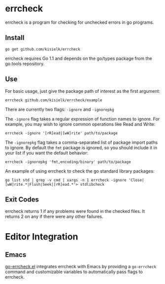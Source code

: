 errcheck
========

errcheck is a program for checking for unchecked errors in go programs.

Install
-------

    go get github.com/kisielk/errcheck

errcheck requires Go 1.1 and depends on the go/types package from the go.tools repository.

Use
---

For basic usage, just give the package path of interest as the first
argument:

    errcheck github.com/kisielk/errcheck/example

There are currently two flags: `-ignore` and `-ignorepkg`

The `-ignore` flag takes a regular expression of function names to ignore.
For example, you may wish to ignore common operations like Read and Write:

    errcheck -ignore '[rR]ead|[wW]rite' path/to/package

The `-ignorepkg` flag takes a comma-separated list of package import paths
to ignore. By default the `fmt` package is ignored, so you should include
it in your list if you want the default behavior:

    errcheck -ignorepkg 'fmt,encoding/binary' path/to/package

An example of using errcheck to check the go standard library packages:

    go list std | grep -v cmd | xargs -n 1 errcheck -ignore 'Close|[wW]rite.*|Flush|Seek|[rR]ead.*'> stdlibcheck

Exit Codes
----------

errcheck returns 1 if any problems were found in the checked files.
It returns 2 on any if there were any other failures.

Editor Integration
==================

Emacs
-----

[go-errcheck.el](https://github.com/dominikh/go-errcheck.el)
integrates errcheck with Emacs by providing a `go-errcheck` command
and customizable variables to automatically pass flags to errcheck.
